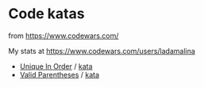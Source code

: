 # Code katas

from https://www.codewars.com/

My stats at https://www.codewars.com/users/ladamalina

* [Unique In Order](/Unique%20In%20Order) / [kata](https://www.codewars.com/kata/54e6533c92449cc251001667)
* [Valid Parentheses](/Valid%20Parentheses) / [kata](https://www.codewars.com/kata/52774a314c2333f0a7000688)
